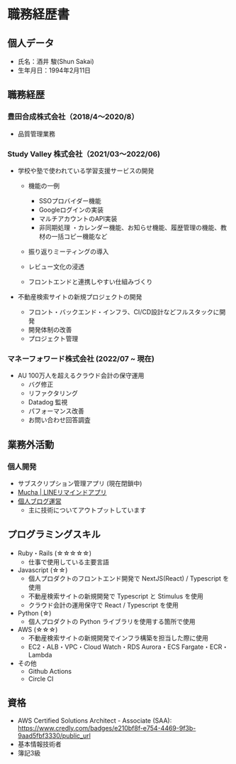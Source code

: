 # 職務経歴書

## 個人データ

  * 氏名：酒井 駿(Shun Sakai)
  * 生年月日：1994年2月11日

## 職務経歴

### 豊田合成株式会社（2018/4～2020/8）

  * 品質管理業務

### Study Valley 株式会社（2021/03〜2022/06)

  * 学校や塾で使われている学習支援サービスの開発
    * 機能の一例
      * SSOプロバイダー機能
      * Googleログインの実装
      * マルチアカウントのAPI実装
      * 非同期処理 ・カレンダー機能、お知らせ機能、履歴管理の機能、教材の一括コピー機能など

    * 振り返りミーティングの導入
    * レビュー文化の浸透
    * フロントエンドと連携しやすい仕組みづくり

  * 不動産検索サイトの新規プロジェクトの開発
    * フロント・バックエンド・インフラ、CI/CD設計などフルスタックに開発
    * 開発体制の改善
    * プロジェクト管理

### マネーフォワード株式会社 (2022/07 ~ 現在)
  * AU 100万人を超えるクラウド会計の保守運用
    * バグ修正
    * リファクタリング
    * Datadog 監視
    * パフォーマンス改善
    * お問い合わせ回答調査

## 業務外活動

### 個人開発
  * サブスクリプション管理アプリ (現在閉鎖中)
  * [Mucha | LINEリマインドアプリ](https://muchualchat.com)
  * [個人ブログ運営](https://sakaishun.com)
    * 主に技術についてアウトプットしています

## プログラミングスキル

  * Ruby・Rails (☆☆☆☆☆)
    * 仕事で使用している主要言語
  * Javascript (☆☆)
    * 個人プロダクトのフロントエンド開発で NextJS(React) / Typescript を使用
    * 不動産検索サイトの新規開発で Typescript と Stimulus を使用
    * クラウド会計の運用保守で React / Typescript を使用
  * Python (☆)
    * 個人プロダクトの Python ライブラリを使用する箇所で使用
  * AWS (☆☆☆)
    * 不動産検索サイトの新規開発でインフラ構築を担当した際に使用
    * EC2・ALB・VPC・Cloud Watch・RDS Aurora・ECS Fargate・ECR・Lambda
  * その他
    * Github Actions
    * Circle CI

## 資格

  * AWS Certified Solutions Architect - Associate (SAA): https://www.credly.com/badges/e210bf8f-e754-4469-9f3b-9aad5fbf3330/public_url
  * 基本情報技術者
  * 簿記3級
